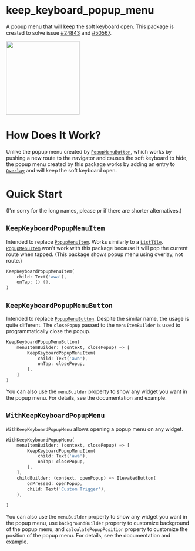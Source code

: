 # keep_keyboard_popup_menu

A popup menu that will keep the soft keyboard open. This package is created to solve issue [#24843](https://github.com/flutter/flutter/issues/24843) and [#50567](https://github.com/flutter/flutter/issues/50567).

<img src="https://raw.githubusercontent.com/PegasisForever/keep_keyboard_popup_menu/master/example/screenshots/1.gif" width="200"/>

# How Does It Work?

Unlike the popup menu created by [`PopupMenuButton`](https://api.flutter.dev/flutter/material/PopupMenuButton-class.html), which works by pushing
a new route to the navigator and causes the soft keyboard to hide, the popup
menu created by this package works by adding an entry to
[`Overlay`](https://api.flutter.dev/flutter/widgets/Overlay-class.html) and will keep the soft keyboard open.

# Quick Start

(I'm sorry for the long names, please pr if there are shorter alternatives.)

## `KeepKeyboardPopupMenuItem`

Intended to replace [`PopupMenuItem`](https://api.flutter.dev/flutter/material/PopupMenuItem-class.html). Works similarly to a [`ListTile`](https://api.flutter.dev/flutter/material/ListTile-class.html). [`PopupMenuItem`](https://api.flutter.dev/flutter/material/PopupMenuItem-class.html) won't work with this package because it will pop the current route when tapped. (This package shows popup menu using overlay, not route.)

```dart
KeepKeyboardPopupMenuItem(
    child: Text('awa'),
    onTap: () {},
)
```

## `KeepKeyboardPopupMenuButton`

Intended to replace [`PopupMenuButton`](https://api.flutter.dev/flutter/material/PopupMenuButton-class.html). Despite the similar name, the usage is quite different. The `closePopup` passed to the `menuItemBuilder` is used to programmatically close the popup.

```dart
KeepKeyboardPopupMenuButton(
    menuItemBuilder: (context, closePopup) => [
        KeepKeyboardPopupMenuItem(
            child: Text('awa'),
            onTap: closePopup,
        ),
    ]
)
```

You can also use the `menuBuilder` property to show any widget you want in the popup menu. For details, see the documentation and example.

## `WithKeepKeyboardPopupMenu`

`WithKeepKeyboardPopupMenu` allows opening a popup menu on any widget.

```dart
WithKeepKeyboardPopupMenu(
    menuItemBuilder: (context, closePopup) => [
        KeepKeyboardPopupMenuItem(
            child: Text('awa'),
            onTap: closePopup,
        ),
    ],
    childBuilder: (context, openPopup) => ElevatedButton(
        onPressed: openPopup,
        child: Text('Custom Trigger'),
    ),
    
)
```

You can also use the `menuBuilder` property to show any widget you want in the popup menu, use `backgroundBuilder` property to customize background of the popup menu, and `calculatePopupPosition` property to customize the position of the popup menu. For details, see the documentation and example.
